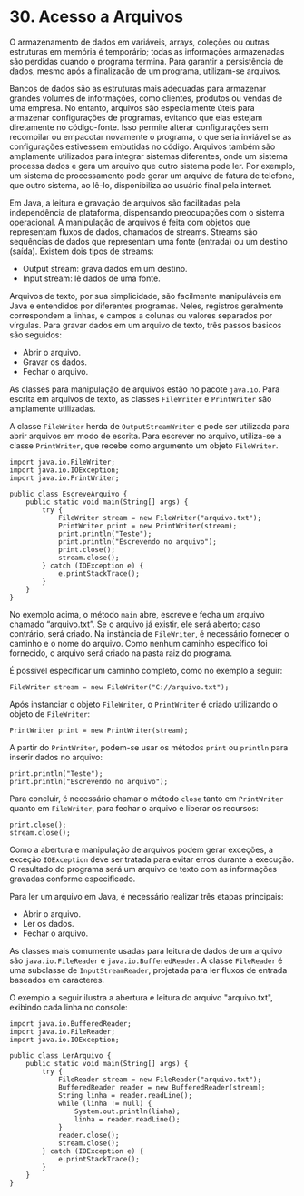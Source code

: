 # 30. Acesso a Arquivos

O armazenamento de dados em variáveis, arrays, coleções ou outras estruturas em memória é temporário; todas as informações armazenadas são perdidas quando o programa termina. Para garantir a persistência de dados, mesmo após a finalização de um programa, utilizam-se arquivos.

Bancos de dados são as estruturas mais adequadas para armazenar grandes volumes de informações, como clientes, produtos ou vendas de uma empresa. No entanto, arquivos são especialmente úteis para armazenar configurações de programas, evitando que elas estejam diretamente no código-fonte. Isso permite alterar configurações sem recompilar ou empacotar novamente o programa, o que seria inviável se as configurações estivessem embutidas no código. Arquivos também são amplamente utilizados para integrar sistemas diferentes, onde um sistema processa dados e gera um arquivo que outro sistema pode ler. Por exemplo, um sistema de processamento pode gerar um arquivo de fatura de telefone, que outro sistema, ao lê-lo, disponibiliza ao usuário final pela internet.

Em Java, a leitura e gravação de arquivos são facilitadas pela independência de plataforma, dispensando preocupações com o sistema operacional. A manipulação de arquivos é feita com objetos que representam fluxos de dados, chamados de streams. Streams são sequências de dados que representam uma fonte (entrada) ou um destino (saída). Existem dois tipos de streams:

- Output stream: grava dados em um destino.
- Input stream: lê dados de uma fonte.

Arquivos de texto, por sua simplicidade, são facilmente manipuláveis em Java e entendidos por diferentes programas. Neles, registros geralmente correspondem a linhas, e campos a colunas ou valores separados por vírgulas. Para gravar dados em um arquivo de texto, três passos básicos são seguidos:

- Abrir o arquivo.
- Gravar os dados.
- Fechar o arquivo.

As classes para manipulação de arquivos estão no pacote `java.io`. Para escrita em arquivos de texto, as classes `FileWriter` e `PrintWriter` são amplamente utilizadas.

A classe `FileWriter` herda de `OutputStreamWriter` e pode ser utilizada para abrir arquivos em modo de escrita. Para escrever no arquivo, utiliza-se a classe `PrintWriter`, que recebe como argumento um objeto `FileWriter`.

```
import java.io.FileWriter;
import java.io.IOException;
import java.io.PrintWriter;

public class EscreveArquivo {
    public static void main(String[] args) {
        try {
            FileWriter stream = new FileWriter("arquivo.txt");
            PrintWriter print = new PrintWriter(stream);
            print.println("Teste");
            print.println("Escrevendo no arquivo");
            print.close();
            stream.close();
        } catch (IOException e) {
            e.printStackTrace();
        }
    }
}
```

No exemplo acima, o método `main` abre, escreve e fecha um arquivo chamado “arquivo.txt”. Se o arquivo já existir, ele será aberto; caso contrário, será criado. Na instância de `FileWriter`, é necessário fornecer o caminho e o nome do arquivo. Como nenhum caminho específico foi fornecido, o arquivo será criado na pasta raiz do programa.

É possível especificar um caminho completo, como no exemplo a seguir:

```
FileWriter stream = new FileWriter("C://arquivo.txt");
```

Após instanciar o objeto `FileWriter`, o `PrintWriter` é criado utilizando o objeto de `FileWriter`:

```
PrintWriter print = new PrintWriter(stream);
```

A partir do `PrintWriter`, podem-se usar os métodos `print` ou `println` para inserir dados no arquivo:

```
print.println("Teste");
print.println("Escrevendo no arquivo");
```

Para concluir, é necessário chamar o método `close` tanto em `PrintWriter` quanto em `FileWriter`, para fechar o arquivo e liberar os recursos:

```
print.close();
stream.close();
```

Como a abertura e manipulação de arquivos podem gerar exceções, a exceção `IOException` deve ser tratada para evitar erros durante a execução. O resultado do programa será um arquivo de texto com as informações gravadas conforme especificado.

Para ler um arquivo em Java, é necessário realizar três etapas principais:

- Abrir o arquivo.
- Ler os dados.
- Fechar o arquivo.

As classes mais comumente usadas para leitura de dados de um arquivo são `java.io.FileReader` e `java.io.BufferedReader`. A classe `FileReader` é uma subclasse de `InputStreamReader`, projetada para ler fluxos de entrada baseados em caracteres.

O exemplo a seguir ilustra a abertura e leitura do arquivo "arquivo.txt", exibindo cada linha no console:

```
import java.io.BufferedReader;
import java.io.FileReader;
import java.io.IOException;

public class LerArquivo {
    public static void main(String[] args) {
        try {
            FileReader stream = new FileReader("arquivo.txt");
            BufferedReader reader = new BufferedReader(stream);
            String linha = reader.readLine();
            while (linha != null) {
                System.out.println(linha);
                linha = reader.readLine();
            }
            reader.close();
            stream.close();
        } catch (IOException e) {
            e.printStackTrace();
        }
    }
}
```